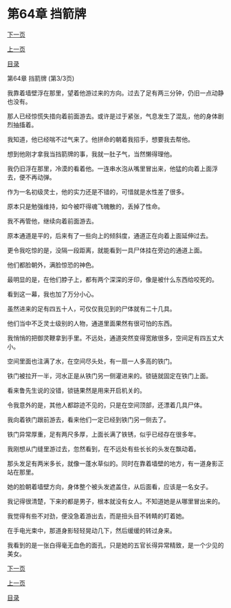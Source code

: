 <h1>第64章   挡箭牌</h1>
            <div><p><a href="./0192_%E7%AC%AC65%E7%AB%A0_%E7%9F%B3%E7%89%9B.md">下一页</a></p><p><a href="./0190_%E7%AC%AC64%E7%AB%A0_%E6%8C%A1%E7%AE%AD%E7%89%8C.md">上一页</a></p><p><a href="../">目录</a></p></div>
            <div><p>第64章   挡箭牌 (第3/3页)</p><p>我靠着墙壁浮在那里，望着他游过来的方向。过去了足有两三分钟，仍旧一点动静也没有。</p><p>那人已经惊慌失措向着前面游去。或许是过于紧张，气息发生了混乱，他的身体剧烈抽搐着。</p><p>我知道，他已经喘不过气来了。他拼命的朝着我招手，想要我去帮他。</p><p>想到他刚才拿我当挡箭牌的事，我就一肚子气，当然懒得理他。</p><p>我仍旧浮在那里，冷漠的看着他。一连串水泡从嘴里冒出来，他猛的向着上面浮去，便不再动弹。</p><p>作为一名初级灵士，他的实力还是不错的，可惜就是水性差了很多。</p><p>原本只是勉强维持，如今被吓得魂飞魄散的，丢掉了性命。</p><p>我不再管他，继续向着前面游去。</p><p>原本通道是平的，后来有了一些向上的倾斜度，通道正在向着上面延伸过去。</p><p>更令我吃惊的是，没隔一段距离，就能看到一具尸体挂在旁边的通道上面。</p><p>他们都脸朝外，满脸惊恐的神色。</p><p>最明显的是，在他们脖子上，都有两个深深的牙印，像是被什么东西给咬死的。</p><p>看到这一幕，我也加了万分小心。</p><p>虽然进来的足有四五十人，可仅仅我见到的尸体就有二十几具。</p><p>他们当中不乏灵士级别的人物，通道里面果然有很可怕的东西。</p><p>我悄悄的把御灵鞭拿到手里。不远处，通道突然变得宽敞很多，空间足有四五丈大小。</p><p>空间里面也注满了水，在空间尽头处，有一扇一人多高的铁门。</p><p>铁门被拉开一半，河水正是从铁门另一侧灌进来的。锁链就固定在铁门上面。</p><p>看来鲁先生说的没错，锁链果然是用来开启机关的。</p><p>令我意外的是，其他人都踪迹不见的，只是在空间顶部，还漂着几具尸体。</p><p>我向着铁门跟前游去，看来他们一定已经到铁门另一侧去了。</p><p>铁门异常厚重，足有两尺多厚，上面长满了铁锈，似乎已经存在很多年。</p><p>我刚想从门缝里游过去，忽然看到，在不远处有些长长的头发在飘动着。</p><p>那头发足有两米多长，就像一蓬水草似的。同时在靠着墙壁的地方，有一道身影正站在那里。</p><p>她的脸朝着墙壁方向，身体整个被头发遮盖住，从后面看，应该是一名女子。</p><p>我记得很清楚，下来的都是男子，根本就没有女人。不知道她是从哪里冒出来的。</p><p>我觉得有些不对劲，便没急着游出去，而是扭头目不转睛的盯着她。</p><p>在手电光束中，那道身影轻轻晃动几下，然后缓缓的转过身来。</p><p>我看到的是一张白得毫无血色的面孔，只是她的五官长得异常精致，是一个少见的美女。</p></div>
            <div><p><a href="./0192_%E7%AC%AC65%E7%AB%A0_%E7%9F%B3%E7%89%9B.md">下一页</a></p><p><a href="./0190_%E7%AC%AC64%E7%AB%A0_%E6%8C%A1%E7%AE%AD%E7%89%8C.md">上一页</a></p><p><a href="../">目录</a></p></div>